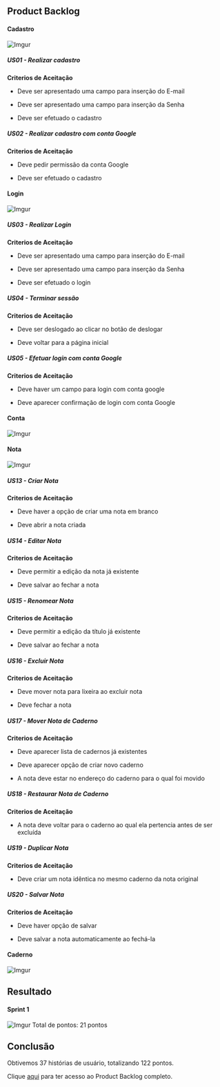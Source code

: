 ## Product Backlog

#### Cadastro
![Imgur](https://i.imgur.com/SSHL8Ck.png)

##### US01 - Realizar cadastro

**Criterios de Aceitação**

- Deve ser apresentado uma campo para inserção do E-mail

- Deve ser apresentado uma campo para inserção da Senha

- Deve ser efetuado o cadastro


##### US02 - Realizar cadastro com conta Google

**Criterios de Aceitação**

-  Deve pedir permissão da conta Google

- Deve ser efetuado o cadastro


#### Login
![Imgur](https://i.imgur.com/4tQkFly.png)


##### US03 - Realizar Login

**Criterios de Aceitação**

-  Deve ser apresentado uma campo para inserção do E-mail

- Deve ser apresentado uma campo para inserção da Senha

- Deve ser efetuado o login


##### US04 - Terminar sessão

**Criterios de Aceitação**

- Deve ser deslogado ao clicar no botão de deslogar

- Deve voltar para a página inicial


##### US05 - Efetuar login com conta Google

**Criterios de Aceitação**

- Deve haver um campo para login com conta google

- Deve aparecer confirmação de login com conta Google


#### Conta
![Imgur](https://i.imgur.com/lPnuoPU.png)

#### Nota
![Imgur](https://i.imgur.com/jURYNsb.png)


##### US13 - Criar Nota

**Criterios de Aceitação**

- Deve haver a opção de criar uma nota em branco

- Deve abrir a nota criada


##### US14 - Editar Nota

**Criterios de Aceitação**

- Deve permitir a edição da nota já existente

- Deve salvar ao fechar a nota


##### US15 - Renomear Nota

**Criterios de Aceitação**

- Deve permitir a edição da título já existente

- Deve salvar ao fechar a nota


##### US16 - Excluir Nota

**Criterios de Aceitação**

- Deve mover nota para lixeira ao excluir nota

- Deve fechar a nota


##### US17 - Mover Nota de Caderno

**Criterios de Aceitação**

- Deve aparecer lista de cadernos já existentes

- Deve aparecer opção de criar novo caderno

- A nota deve estar no endereço do caderno para o qual foi movido


##### US18 - Restaurar Nota de Caderno

**Criterios de Aceitação**

- A nota deve voltar para o caderno ao qual ela pertencia antes de ser excluída


##### US19 - Duplicar Nota

**Criterios de Aceitação**

- Deve criar um nota idêntica no mesmo caderno da nota original


##### US20 - Salvar Nota

**Criterios de Aceitação**

- Deve haver opção de salvar

- Deve salvar a nota automaticamente ao fechá-la


#### Caderno
![Imgur](https://i.imgur.com/PMmYFO2.png)



## Resultado
#### Sprint 1

![Imgur](https://i.imgur.com/sEWsLZU.png)
Total de pontos: 21 pontos

## Conclusão

Obtivemos 37 histórias de usuário, totalizando 122 pontos.

Clique [aqui](https://docs.google.com/spreadsheets/d/1cEXzIZBpXOSc3k0KLjiRVBGG20TGeL6wHlkrhHpQw2I/edit#gid=1512588497) para ter acesso ao Product Backlog completo.
